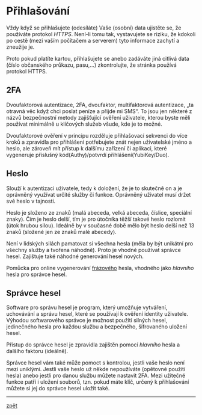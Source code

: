 # Přihlašování

Vždy když se přihlašujete (odesíláte) Vaše (osobní) data ujistěte se, že používáte protokol *HTTPS*. Není-li tomu tak, vystavujete se riziku, že kdokoli po cestě (mezi vaším počítačem a serverem) tyto informace zachytí a zneužije je.

Proto pokud platíte kartou, přihlašujete se anebo zadáváte jiná citlivá data (číslo občanského průkazu, pasu,...) zkontrolujte, že stránka používá protokol HTTPS.

## 2FA

Dvoufaktorová autentizace, 2FA, dvoufaktor, multifaktorová autentizace, „ta otravná věc když chci poslat peníze a přijde mi SMS“. To jsou jen některé z názvů bezpečnostní metody zajišťující ověření uživatele, kterou byste měli používat minimálně u klíčových služeb všude, kde je to možné.

Dvoufaktorové ověření v principu rozděluje přihlašovací sekvenci do více kroků a zpravidla pro přihlášení potřebujete znát nejen uživatelské jméno a heslo, ale zároveň mít přístup k dalšímu zařízení či aplikaci, které vygeneruje příslušný kód(Authy)/potvrdí přihlášení(YubiKey/Duo).

## Heslo

Slouží k autentizaci uživatele, tedy k doložení, že je to skutečně on a je oprávněný využívat určité služby či funkce. Oprávněný uživatel musí držet své heslo v tajnosti.

Heslo je složeno ze znaků (malá abeceda, velká abeceda, číslice, speciální znaky). Čím je heslo delší, tím je pro útočníka těžší takové heslo rozlomit (útok hrubou silou). Ideálně by v současné době mělo být heslo delší než 13 znaků (složené jen ze znaků malé abecedy).

Není v lidských silách pamatovat si všechna hesla (měla by být unikátní pro všechny služby a tvořena náhodně). Proto je vhodné používat správce hesel. Zajištuje také náhodné generování hesel nových.

Pomůcka pro online vygenerování [frázového](https://1password.com/password-generator/) hesla, vhodného jako _hlavního_ hesla pro správce hesel.

## Správce hesel

Software pro správu hesel je program, který umožňuje vytváření, uchovávání a správu hesel, které se používají k ověření identity uživatele. Výhodou softwarového správce je možnost použití silných hesel, jedinečného hesla pro každou službu a bezpečného, šifrovaného uložení hesel.

Přístup do správce hesel je zpravidla zajištěn pomocí _hlavního_ hesla a dalšího faktoru (ideálně).

Správce hesel vám také může pomoct s kontrolou, jestli vaše heslo není mezi uniklými. Jestli vaše heslo už někde nepoužíváte (opětovné použití hesla) anebo jestli pro danou službu můžete nastavit 2FA. Mezi užitečné funkce patří i uložení souborů, tzn. pokud máte klíč, určený k přihlašování můžete si jej do správce hesel uložit také.

---
[zpět](index.md)
